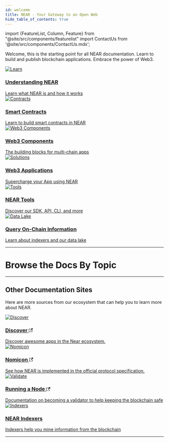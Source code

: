 ```yaml
---
id: welcome
title: NEAR - Your Gateway to an Open Web
hide_table_of_contents: true
---
```


import {FeatureList, Column, Feature} from "@site/src/components/featurelist"
import ContactUs from '@site/src/components/ContactUs.mdx';

Welcome, this is the starting point for all NEAR documentation. Learn to build and publish blockchain applications. Embrace the power of Web3.

<div className="container">
  <div className="row">
    <div className="col col--4">
      <a href="/concepts/welcome">
        <div className="card">
          <div className="card__image">
            <img src={require("@site/static/docs/assets/welcome-pages/protocol.png").default} alt="Learn" />
          </div>
          <div className="card__body">
            <h3>Understanding NEAR</h3>
            Learn what NEAR is and how it works
          </div>
        </div>
      </a>
    </div>
    <div className="col col--4">
      <a href="/develop/contracts/whatisacontract">
        <div className="card">
          <div className="card__image">
            <img src={require("@site/static/docs/assets/welcome-pages/contracts.png").default} alt="Contracts" />
          </div>
          <div className="card__body">
            <h3>Smart Contracts</h3>
            Learn to build smart contracts in NEAR
          </div>
        </div>
      </a>
    </div>
    <div className="col col--4">
      <a href="/bos/tutorial/quickstart">
        <div className="card">
          <div className="card__image">
            <img src={require("@site/static/docs/assets/welcome-pages/bos-big.png").default} alt="Web3 Components" />
          </div>
          <div className="card__body">
            <h3>Web3 Components</h3>
            The building blocks for multi-chain apps
          </div>
        </div>
      </a>
    </div>
    <div className="col col--4">
      <a href="/develop/web3-apps/whatareweb3apps">
        <div className="card">
          <div className="card__image">
            <img src={require("@site/static/docs/assets/welcome-pages/examples.png").default} alt="Solutions" />
          </div>
          <div className="card__body">
            <h3>Web3 Applications</h3>
            Supercharge your App using NEAR
          </div>
        </div>
      </a>
    </div>
    <div className="col col--4">
      <a href="/tools/welcome">
        <div className="card">
          <div className="card__image">
            <img src={require("@site/static/docs/assets/welcome-pages/tools.png").default} alt="Tools" />
          </div>
          <div className="card__body">
            <h3>NEAR Tools</h3>
            Discover our SDK, API, CLI, and more
          </div>
        </div>
      </a>
    </div>
    <div className="col col--4">
      <a href="/develop/monitor">
        <div className="card">
          <div className="card__image">
            <img src={require("@site/static/docs/assets/welcome-pages/data-lake.png").default} alt="Data Lake" />
          </div>
          <div className="card__body">
            <h3>Query On-Chain Information</h3>
              Learn about indexers and our data lake
          </div>
        </div>
      </a>
    </div>
  </div>
</div>

<hr className="subsection" />

<h1 className="text-center big-title" > Browse the Docs By Topic </h1>

<FeatureList>
  <Column title="Understanding NEAR" size="3">
    <Feature url="/concepts/basics/protocol" title="What is NEAR?" subtitle="Learn the Basics about NEAR" image="near-logo.png" />
    <Feature url="/concepts/basics/accounts/account-id" title="Named Accounts" subtitle="NEAR uses human-readable accounts" image="user.png" />
    <Feature url="/concepts/basics/accounts/access-keys" title="Multiple Access Keys" subtitle="More keys means more security" image="key.png" />
    <Feature url="/concepts/basics/accounts/smartcontract" title="Smart Contracts" subtitle="Learn about our contract technology" image="contract.png" />
  </Column>
  <Column title="Developer Docs" size="3">
    <Feature url="/develop/integrate/quickstart-frontend" title="Quickstart: WebApp" subtitle="Spin-up your first dApp" image="quickstart.png" />
    <Feature url="/develop/contracts/quickstart" title="Quickstart: Contract"
             subtitle="Learn how to write smart contracts" image="smartcontract.png" />
    <Feature url="/bos/tutorial/quickstart" title="Multi-chain Components"
             subtitle="Learn about multi-chain components" image="bos-lido.png" />
    <Feature url="/bos/queryapi/intro" title="QueryAPI" subtitle="The simplest way to build indexers" image="blocks.png" />
  </Column>
  <Column title="Developer Tools" size="3">
    <Feature url="/sdk/js/introduction" title="JavaScript SDK" subtitle="Write contracts in JavaScript" image="smartcontract-js.png" />
    <Feature url="/sdk/rust/introduction" title="Rust SDK" subtitle="Write contracts in Rust" image="smartcontract-rust.png" />
    <Feature url="/tools/near-cli" title="NEAR CLI" subtitle="Use NEAR from the Terminal" image="near-cli.png" />
    <Feature url="/tools/near-api-js/quick-reference" title="NEAR API JS" subtitle="Interact with NEAR from JS" image="near-api-js.png" />
    <Feature url="/api/rpc/introduction" title="RPC API" subtitle="Interact with the NEAR RPC API" image="rpc.png" />
  </Column>
  <Column title="Examples & Tutorials" size="3">
    <Feature url="/tutorials/examples/donation" title="Donation" subtitle="Receive and send tokens" image="donation.png" />
    <Feature url="/tutorials/examples/factory" title="Factory Contract" subtitle="Build a contract that deploys contracts" image="factory.png" />
    <Feature url="/tutorials/examples/frontend-multiple-contracts" title="Multi-Contract Frontend" subtitle="Interact with multiple contracts" image="multiple.png" />
    <Feature url="/tutorials/nfts/js/introduction" title="Master NFTs on NEAR (JS)" subtitle="Learn everything about NFT in JS" image="nft-marketplace-js.png" />
  </Column>
</FeatureList>

---

## Other Documentation Sites

Here are more sources from our ecosystem that can help you to learn more about NEAR.

<div className="container">
  <div className="row cards">
    <div className="col col--6">
      <a href="https://near.org/applications">
        <div className="card">
          <div className="card__image">
            <img src={require("@site/static/docs/assets/welcome-pages/awesomenear.jpg").default} alt="Discover" />
          </div>
          <div className="card__body">
            <h3>
            Discover
            <svg width="0.8rem" height="0.8rem" aria-hidden="true" viewBox="0 0 24 24" className="iconExternalLink_node_modules-@docusaurus-theme-classic-lib-theme-Icon-ExternalLink-styles-module"><path fill="currentColor" d="M21 13v10h-21v-19h12v2h-10v15h17v-8h2zm3-12h-10.988l4.035 4-6.977 7.07 2.828 2.828 6.977-7.07 4.125 4.172v-11z"></path></svg>
            </h3>
            Discover awesome apps in the Near ecosystem.
          </div>
        </div>
      </a>
    </div>
    <div className="col col--6">
      <a href="https://nomicon.io">
        <div className="card">
          <div className="card__image">
            <img src={require("@site/static/docs/assets/welcome-pages/nomicon.png").default} alt="Nomicon" />
          </div>
          <div className="card__body">
            <h3>
            Nomicon
            <svg width="0.8rem" height="0.8rem" aria-hidden="true" viewBox="0 0 24 24" className="iconExternalLink_node_modules-@docusaurus-theme-classic-lib-theme-Icon-ExternalLink-styles-module"><path fill="currentColor" d="M21 13v10h-21v-19h12v2h-10v15h17v-8h2zm3-12h-10.988l4.035 4-6.977 7.07 2.828 2.828 6.977-7.07 4.125 4.172v-11z"></path></svg>
            </h3>
              See how NEAR is implemented in the official protocol specification.
          </div>
        </div>
      </a>
    </div>
    <div className="col col--6">
      <a href="https://near-nodes.io">
        <div className="card">
          <div className="card__image">
            <img src={require("@site/static/docs/assets/welcome-pages/validate.png").default} alt="Validate" />
          </div>
          <div className="card__body">
            <h3>
            Running a Node
            <svg width="0.8rem" height="0.8rem" aria-hidden="true" viewBox="0 0 24 24" className="iconExternalLink_node_modules-@docusaurus-theme-classic-lib-theme-Icon-ExternalLink-styles-module"><path fill="currentColor" d="M21 13v10h-21v-19h12v2h-10v15h17v-8h2zm3-12h-10.988l4.035 4-6.977 7.07 2.828 2.828 6.977-7.07 4.125 4.172v-11z"></path></svg>
            </h3>
            Documentation on becoming a validator to help keeping the blockchain safe
          </div>
        </div>
      </a>
    </div>
    <div className="col col--6">
      <a href="/concepts/advanced/indexers">
        <div className="card">
          <div className="card__image">
            <img src={require("@site/static/docs/assets/welcome-pages/indexers.png").default} alt="Indexers" />
          </div>
          <div className="card__body">
            <h3>NEAR Indexers</h3>
              Indexers help you mine information from the blockchain
          </div>
        </div>
      </a>
    </div>
  </div>
</div>

<hr className="subsection" />

<ContactUs />
